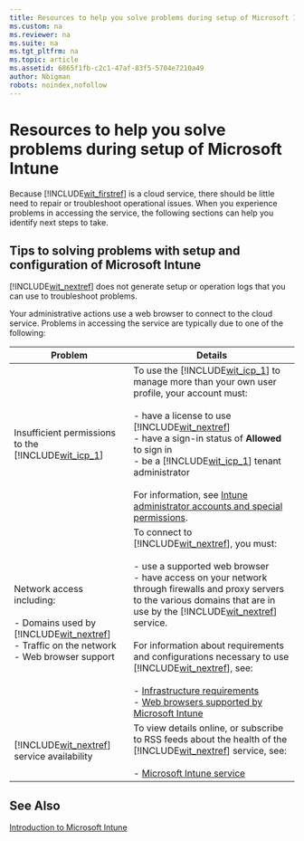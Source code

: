 ```yaml
---
title: Resources to help you solve problems during setup of Microsoft Intune
ms.custom: na
ms.reviewer: na
ms.suite: na
ms.tgt_pltfrm: na
ms.topic: article
ms.assetid: 6865f1fb-c2c1-47af-83f5-5704e7210a49
author: Nbigman
robots: noindex,nofollow
---
```

# Resources to help you solve problems during setup of Microsoft Intune
Because [!INCLUDE[wit_firstref](./includes/wit_firstref_md.md)] is a cloud service, there should be little need to repair or troubleshoot operational issues. When you experience problems in accessing the service, the following sections can help you identify next steps to take.

## <a name="BKMK_ResolveSetupProblems"></a>Tips to solving problems with setup and configuration of Microsoft Intune
[!INCLUDE[wit_nextref](./includes/wit_nextref_md.md)] does not generate setup or operation logs that you can use to troubleshoot problems.

Your administrative actions use a web browser to connect to the cloud service. Problems in accessing the service are typically due to one of the following:

|Problem|Details|
|-----------|-----------|
|Insufficient permissions to the [!INCLUDE[wit_icp_1](./includes/wit_icp_1_md.md)]|To use the [!INCLUDE[wit_icp_1](./includes/wit_icp_1_md.md)] to manage more than your own user profile, your account must:<br /><br />-   have a license to use [!INCLUDE[wit_nextref](./includes/wit_nextref_md.md)]<br />-   have a sign-in status of **Allowed** to sign in<br />-   be a [!INCLUDE[wit_icp_1](./includes/wit_icp_1_md.md)] tenant administrator<br /><br />For information, see [Intune administrator accounts and special permissions](what-to-know-before-setting-up-microsoft-intune.md#BKMK_AdminAccounts).|
|Network access including:<br /><br />-   Domains used by [!INCLUDE[wit_nextref](./includes/wit_nextref_md.md)]<br />-   Traffic on the network<br />-   Web browser support|To connect to [!INCLUDE[wit_nextref](./includes/wit_nextref_md.md)], you must:<br /><br />-   use a supported web browser<br />-   have access on your network through firewalls and proxy servers to the various domains that are in use by the [!INCLUDE[wit_nextref](./includes/wit_nextref_md.md)] service.<br /><br />For information about requirements and configurations necessary to use [!INCLUDE[wit_nextref](./includes/wit_nextref_md.md)], see:<br /><br />-   [Infrastructure requirements](network-infrastructure-requirements-for-microsoft-intune.md#BKMK_InfrastructureReqs)<br />-   [Web browsers supported by Microsoft Intune](network-infrastructure-requirements-for-microsoft-intune.md#BKMK_SupportedBrowsers)|
|[!INCLUDE[wit_nextref](./includes/wit_nextref_md.md)] service availability|To view details online, or subscribe to RSS feeds about the health of the [!INCLUDE[wit_nextref](./includes/wit_nextref_md.md)] service, see:<br /><br />-   [Microsoft Intune service](http://status.manage.microsoft.com/)|

## See Also
[Introduction to Microsoft Intune](introduction-to-microsoft-intune.md)

